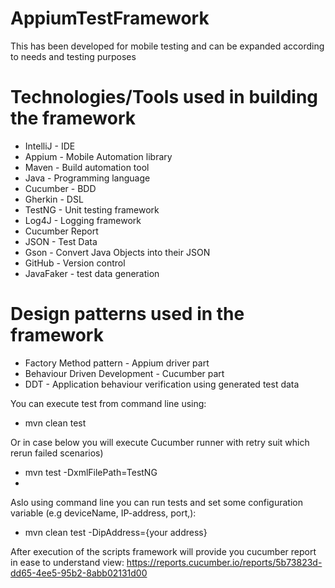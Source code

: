 # AppiumTestFramework 
This has been developed for mobile testing and can be expanded according to needs and testing purposes

Technologies/Tools used in building the framework
=================================================
- IntelliJ - IDE
- Appium - Mobile Automation library
- Maven - Build automation tool
- Java - Programming language
- Cucumber - BDD
- Gherkin - DSL
- TestNG - Unit testing framework
- Log4J - Logging framework
- Cucumber Report 
- JSON - Test Data
- Gson - Convert Java Objects into their JSON
- GitHub - Version control
- JavaFaker - test data generation
  
Design patterns used in the framework
=================================================
- Factory Method pattern - Appium driver part
- Behaviour Driven Development - Cucumber part
- DDT - Application behaviour verification using generated test data 
  

You can execute test from command line using:
- mvn clean test

Or in case below you will execute Cucumber runner with retry suit which rerun failed scenarios)
- mvn test -DxmlFilePath=TestNG  
- 
Aslo using command line you can run tests 
and set some configuration variable (e.g deviceName, IP-address, port,):
- mvn clean test -DipAddress={your address}

After execution of the scripts framework will provide you cucumber report in ease to understand view:
https://reports.cucumber.io/reports/5b73823d-dd65-4ee5-95b2-8abb02131d00


